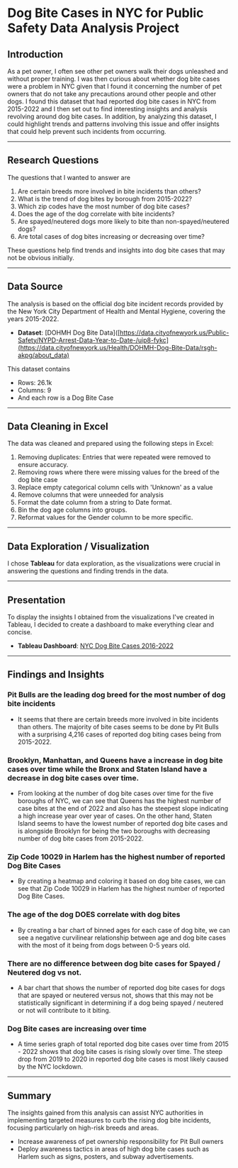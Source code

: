 #  Dog Bite Cases in NYC for Public Safety Data Analysis Project

## Introduction
As a pet owner, I often see other pet owners walk their dogs unleashed and without proper training. I was then curious about whether dog bite cases were a problem in NYC given that I found it concerning the number of pet owners that do not take any precautions around other people and other dogs. I found this dataset that had reported dog bite cases in NYC from 2015-2022 and I then set out to find interesting insights and analysis revolving around dog bite cases. In addition, by analyzing this dataset, I could highlight trends and patterns involving this issue and offer insights that could help prevent such incidents from occurring. 

---

## Research Questions
The questions that I wanted to answer are
1. Are certain breeds more involved in bite incidents than others?
2. What is the trend of dog bites by borough from 2015-2022?
3. Which zip codes have the most number of dog bite cases?
4. Does the age of the dog correlate with bite incidents?
5. Are spayed/neutered dogs more likely to bite than non-spayed/neutered dogs?
6. Are total cases of dog bites increasing or decreasing over time?

These questions help find trends and insights into dog bite cases that may not be obvious initially.

---

## Data Source
The analysis is based on the official dog bite incident records provided by the New York City Department of Health and Mental Hygiene, covering the years 2015-2022.

- **Dataset**: [DOHMH Dog Bite Data]([https://data.cityofnewyork.us/Public-Safety/NYPD-Arrest-Data-Year-to-Date-/uip8-fykc](https://data.cityofnewyork.us/Health/DOHMH-Dog-Bite-Data/rsgh-akpg/about_data)

This dataset contains 
- Rows: 26.1k
- Columns: 9
- And each row is a Dog Bite Case

---

## Data Cleaning in Excel

The data was cleaned and prepared using the following steps in Excel:

1. Removing duplicates: Entries that were repeated were removed to ensure accuracy.
2. Removing rows where there were missing values for the breed of the dog bite case
3. Replace empty categorical column cells with 'Unknown' as a value
4. Remove columns that were unneeded for analysis
5. Format the date column from a string to Date format.
6. Bin the dog age columns into groups.
7. Reformat values for the Gender column to be more specific.

--- 

## Data Exploration / Visualization

I chose **Tableau** for data exploration, as the visualizations were crucial in answering the questions and finding trends in the data.

---

## Presentation
To display the insights I obtained from the visualizations I've created in Tableau, I decided to create a dashboard to make everything clear and concise.

- **Tableau Dashboard**: [NYC Dog Bite Cases 2016-2022](https://public.tableau.com/app/profile/dorwin.liang/viz/NYCDogBiteCases2016-2022/DogBiteCasesSummaryDashboard)

---

## Findings and Insights

### Pit Bulls are the leading dog breed for the most number of dog bite incidents
-  It seems that there are certain breeds more involved in bite incidents than others. The majority of bite cases seems to be done by Pit Bulls with a surprising 4,216 cases of  reported dog biting cases being from 2015-2022.

### Brooklyn, Manhattan, and Queens have a increase in dog bite cases over time while the Bronx and Staten Island have a decrease in dog bite cases over time.
- From looking at the number of dog bite cases over time for the five boroughs of NYC, we can see that Queens has the highest number of case bites at the end of 2022  and also has the steepest slope indicating a high increase year over year of cases. On the other hand, Staten Island seems to have the lowest number of reported dog bite cases and is alongside Brooklyn for being the two boroughs with decreasing number of dog bite cases from 2015-2022. 

### Zip Code 10029 in Harlem has the highest number of reported Dog Bite Cases
- By creating a heatmap and coloring it based on dog bite cases, we can see that Zip Code 10029 in Harlem has the highest number of reported Dog Bite Cases.

### The age of the dog DOES correlate with dog bites
- By creating a bar chart of binned ages for each case of dog bite, we can see a negative curvilinear relationship between age and dog bite cases with the most of it being from dogs between 0-5 years old.

### There are no difference between dog bite cases for  Spayed / Neutered dog vs not.
- A bar chart that shows the number of reported dog bite cases for dogs that are spayed or neutered versus not, shows that this may not be statistically significant in determining if a dog being spayed / neutered or not will contribute to it biting.

### Dog Bite cases are increasing over time
- A time series graph of total reported dog bite cases over time from 2015 - 2022 shows that dog bite cases is rising slowly over time. The steep drop from 2019 to 2020 in reported dog bite cases is most likely caused by the NYC lockdown.

---

## Summary
The insights gained from this analysis can assist NYC authorities in implementing targeted measures to curb the rising dog bite incidents, focusing particularly on high-risk breeds and areas.
- Increase awareness of pet ownership responsibility for Pit Bull owners
- Deploy awareness tactics in areas of high dog bite cases such as Harlem such as signs, posters, and subway advertisements.


